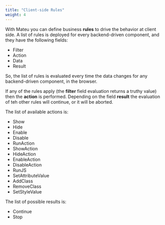 ```yaml
---
title: "Client-side Rules"
weight: 4
---
```


With Mateu you can define business **rules** to drive the behavior at client side. A list of rules is deployed for every 
backend-driven component, and they have the following fields:

- Filter
- Action
- Data
- Result

So, the list of rules is evaluated every time the data changes for any backend-driven component, in the browser.

If any of the rules apply (the **filter** field evaluation returns a truthy value) then the **action** is performed. Depending on the 
field **result** the evaluation of teh other rules will continue, or it will be aborted.

The list of available actions is:

- Show
- Hide
- Enable
- Disable 
- RunAction
- ShowAction
- HideAction
- EnableAction
- DisableAction
- RunJS
- SetAttributeValue
- AddClass
- RemoveClass
- SetStyleValue

The list of possible results is:

- Continue
- Stop
